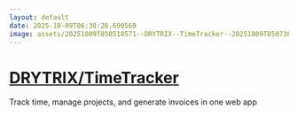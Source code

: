 ```yaml
---
layout: default
date: 2025-10-09T06:38:26.690569
image: assets/20251009T050518571--DRYTRIX--TimeTracker--20251009T050730144--cropped.png
---
```


# [DRYTRIX/TimeTracker](https://github.com/DRYTRIX/TimeTracker)

Track time, manage projects, and generate invoices in one web app
